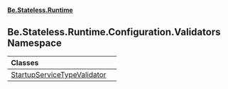 #### [Be.Stateless.Runtime](README.md 'README')

## Be.Stateless.Runtime.Configuration.Validators Namespace

| Classes | |
| :--- | :--- |
| [StartupServiceTypeValidator](StartupServiceTypeValidator.md 'Be.Stateless.Runtime.Configuration.Validators.StartupServiceTypeValidator') | |
